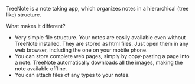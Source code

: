TreeNote is a note taking app, which organizes notes in a hierarchical (tree like) structure.

What makes it different?
- Very simple file structure. Your notes are easily available even without TreeNote installed. They are stored as html files. Just open them in any web browser, including the one on your mobile phone.
- You can store complete web pages, simply by copy-pasting a page into a note. TreeNote automatically downloads all the images, making the note available offline.
- You can attach files of any types to your notes.

